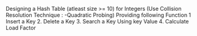 Designing a Hash Table (atleast size >= 10) for Integers (Use Collision Resolution Technique : -Quadratic Probing)
Providing following Function
1 Insert a Key
2. Delete a Key
3. Search a Key Using key Value
4. Calculate Load Factor
